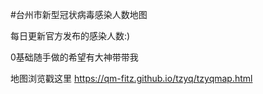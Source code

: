 #台州市新型冠状病毒感染人数地图

每日更新官方发布的感染人数:)

0基础随手做的希望有大神带带我

地图浏览戳这里  https://qm-fitz.github.io/tzyq/tzyqmap.html 
